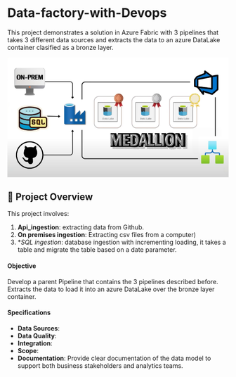 # Data-factory-with-Devops

This project demonstrates a solution in Azure Fabric with 3 pipelines that takes 3 different data sources and extracts the data to an azure DataLake container clasified as a bronze layer.


![image](assets/DataFactory.png/)

## 📖 Project Overview
This project involves:

1. **Api_ingestion**: extracting data from Github.
2. **On premises ingestion**: Extracting csv files from a computer)
3. **SQL ingestion*: database ingestion with incrementing loading, it takes a table and migrate the table based on a date parameter.


   
#### Objective
Develop a parent Pipeline that contains the 3 pipelines described before. Extracts the data to load it into an azure DataLake over the bronze layer container.

#### Specifications
- **Data Sources**: 
- **Data Quality**: 
- **Integration**: 
- **Scope**: 
- **Documentation**: Provide clear documentation of the data model to support both business stakeholders and analytics teams.
